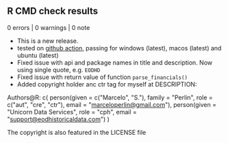 ## R CMD check results

0 errors | 0 warnings | 0 note

* This is a new release.
* tested on [github action](https://github.com/EodHistoricalData/R-Library-for-financial-data-2024/actions), passing for windows (latest), macos (latest) and ubuntu (latest)
* Fixed issue with api and package names in title and description. Now using single quote, e.g. `EODHD`
* Fixed issue with return value of function `parse_financials()`
* Added copyright holder anc ctr tag for myself at DESCRIPTION: 

Authors@R: c(
  person(given = c("Marcelo", "S."),
        family = "Perlin",
        role = c("aut", "cre", "ctr"),
        email = "marceloperlin@gmail.com"),
  person(given = "Unicorn Data Services",
         role = "cph",
         email = "support@eodhistoricaldata.com")
  )
          
The copyright is also featured in the LICENSE file
